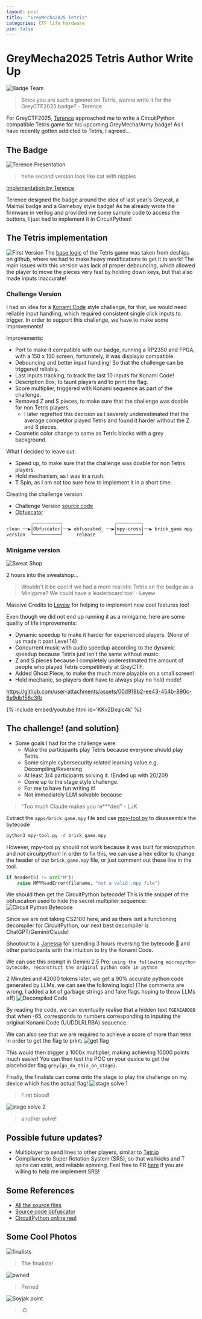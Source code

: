 ```yaml
---
layout: post
title:  "GreyMecha2025 Tetris"
categories: CTF life hardware
pin: false
---
```


# GreyMecha2025 Tetris Author Write Up
![Badge Team](../assets/images/gctfbadge/badge_team.jpg)

> Since you are such a gooner on Tetris, wanna write it for the GreyCTF2025 badge? - Terence

For GreyCTF2025, [Terence](https://github.com/hackin7) approached me to write a CircuitPython compatible Tetris game for his upcoming GreyMecha/Army badge! As I have recently gotten addicted to Tetris, I agreed...

## The Badge
![Terence Presentation](../assets/images/gctfbadge/terence_present.png)
> hehe second version look like cat with nipples

[Implementation by Terence](https://hackin7-blog.vercel.app/) 

Terence designed the badge around the idea of last year's Greycat, a Maimai badge and a Gameboy style badge! As he already wrote the firmware in verilog and provided me some sample code to access the buttons, I just  had to implement it in CircuitPython!

## The Tetris implementation
![First Version](../assets/images/gctfbadge/badge_v1.png)
The [base logic](https://github.com/deshipu/circuitpython-tetris-displayio/blob/master/tetris.py) of the Tetris game was taken from deshipu on github, where we had to make heavy modifications to get it to work! The main issues with this version was lack of proper debouncing, which allowed the player to move the pieces very fast by holding down keys, but that also made inputs inaccurate!


### Challenge Version
I had an idea for a [Konami Code](https://en.wikipedia.org/wiki/Konami_Code) style challenge, for that, we would need reliable input handling, which required consistent single click inputs to trigger. In order to support this challenge, we have to make some improvements!

Improvements:
- Port to make it compatible with our badge, running a RP2350 and FPGA, with a 150 x 150 screen, fortunately, it was displayio compatible.
- Debouncing and better input handling! So that the challenge can be triggered reliably.
- Last inputs tracking, to track the last 10 inputs for Konami Code!
- Description Box, to taunt playars and to print the flag.
- Score multiplier, triggered with Konami sequence as part of the challenge.
- Removed Z and S pieces, to make sure that the challenge was doable for non Tetris players.
	- I later regretted this decision as I severely underestimated that the average competitor played Tetris and found it harder without the Z and S pieces.
- Cosmetic color change to same as Tetris blocks with a grey background.

What I decided to leave out:
- Speed up, to make sure that the challenge was doable for non Tetris players. 
- Hold mechanism, as I was in a rush.
- T Spin, as I am not too sure how to implement it in a short time.

Creating the challenge version
- Challenge Version [source code](https://github.com/NUSGreyhats/greybadge25/tree/main/firmware/rp2350/src_chall/brick_game) 
- [Obfuscator](https://pyobfuscate.com/rename-obf)
```md
         ┌──────────┐                   ┌─────────┐    
clean ──▶│Obfuscator│──▶ obfuscated_ ──▶│mpy-cross│──▶ brick_game.mpy
version  └──────────┘     release       └─────────┘     
```

### Minigame version
![Sweat Shop](../assets/images/gctfbadge/sweatshop.png)

2 hours into the sweatshop...
> Wouldn't it be cool if we had a more realistic Tetris on the badge as a Minigame? We could have a leaderboard too! - Leyew

Massive Credits to [Leyew](https://github.com/itsme-zeix) for helping to implement new cool features too!

Even though we did not end up running it as a minigame, here are some quality of life improvements:
- Dynamic speedup to make it harder for experienced players. (None of us made it past Level 14)
- Concurrent music with audio speedup according to the dynamic speedup because Tetris just isn't the same without music.
- Z and S pieces because I completely underestimated the amount of people who played Tetris competitively at GreyCTF.
- Added Ghost Piece, to make the much more playable on a small screen!  
- Hold mechanic, so players dont have to always play no hold mode!

https://github.com/user-attachments/assets/00d919b2-ee43-454b-890c-6e9db158c3fb

{% include embed/youtube.html id='KKv2Dxqic4k' %}

## The challenge! (and solution)
- Some goals I had for the challenge were:
	- Make the participants play Tetris because everyone should play Tetris.
	- Some simple cybersecurity related learning value e.g. Decompiling/Reversing
	- At least 3/4 participants solving it. (Ended up with 20/20!)
	- Come up to the stage style challenge.
	- For me to have fun writing it!
	- Not immediately LLM solvable because 
> "Too much Claude makes you re\*\*\*ded"  - LJK

Extract the `apps/brick_game.mpy` file and use [mpy-tool.py](https://github.com/micropython/micropython/blob/master/tools/mpy-tool.py) to disassemble the bytecode

```bash
python3 mpy-tool.py -d brick_game.mpy
```
However, mpy-tool.py should not work because it was built for micropython and not circuitpython! In order to fix this, we can use a hex editor to change the header of our `brick_game.mpy` file, or just comment out these line in the tool.
```python
if header[0] != ord("M"):
	raise MPYReadError(filename, "not a valid .mpy file")
```
We should then get the CircuitPython bytecode! This is the snippet of the obfuscation used to hide the secret multiplier sequence:
![Circuit Python Bytecode](../assets/images/gctfbadge/disasm_sequence.png)

Since we are not taking CS2100 here, and as there isnt a functioning decompiler for CircuitPython, our next best decompiler is ChatGPT/Gemini/Claude!

Shoutout to a [Janessa](https://github.com/12flamingoes) for spending 3 hours reversing the bytecode 🤯 and other participants with the intuition to try the Konami Code.

We can use this prompt in Gemini 2.5 Pro:
`using the following micropython bytecode, reconstruct the original python code in python`

2 Minutes and 42000 tokens later, we get a 90% accurate python code generated by LLMs, we can see the following logic! (The comments are wrong, I added a lot of garbage strings and fake flags hoping to throw LLMs off)
![Decompiled Code](../assets/images/gctfbadge/decompiled_python.png)

By reading the code, we can eventually realise that a hidden text `FGEAEADDBB` that when -65, corresponds to numbers corresponding to inputing the original Konami Code (UUDDLRLRBA) sequence. 

We can also see that we are required to achieve a score of more than `9998` in order to get the flag to print:
![get flag](../assets/images/gctfbadge/print_flag.png)

This would then  trigger a 1000x multiplier, making achieving 10000 points much easier! You can then test the POC on your device to get the placeholder flag `grey{go_do_this_on_stage}`. 

Finally, the finalists can come onto the stage to play the challenge on my device which has the actual flag!
![stage solve 1](../assets/images/gctfbadge/stage_solve_1_small.png)

> First blood!

![stage solve 2](../assets/images/gctfbadge/stage_solve_2_small.png)
> another solve!

## Possible future updates?
- Multiplayer to send lines to other players, similar to [Tetr.io](https://tetr.io)
- Compilance to Super Rotation System (SRS), so that wallkicks and T spins can exist, and reliable spinning. Feel free to PR [here](https://github.com/Fieash/greymecha-tetris) if you are willing to help me implement SRS!

## Some References
- [All the source files](https://github.com/Fieash/greymecha-tetris)
- [Source code obfuscator](https://pyobfuscate.com/)
- [CircuitPython online repl](https://code.circuitpython.org/)

## Some Cool Photos
![finalists](../assets/images/gctfbadge/finalists.jpg)

> The finalists!

![pwned](../assets/images/gctfbadge/summit_pwned.png)

> Pwned

![Soyjak point](../assets/images/gctfbadge/soyjak.png)

> :O









